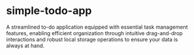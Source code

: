 # simple-todo-app
A streamlined to-do application equipped with essential task management features, enabling efficient organization through intuitive drag-and-drop interactions and robust local storage operations to ensure your data is always at hand.
